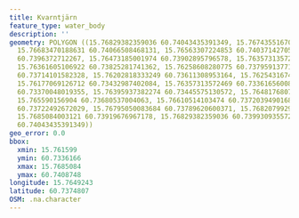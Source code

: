 ```yaml
---
title: Kvarntjärn
feature_type: water_body
description: ''
geometry: POLYGON ((15.76829382359036 60.74043435391349, 15.7674355167061 60.74087483848589,
  15.76683470188631 60.74066508468131, 15.76563307224853 60.74037142705258, 15.76576181828121
  60.7396372712267, 15.76473185001974 60.73902895796578, 15.76357313572469 60.73850454072978,
  15.76361605106922 60.73825281741362, 15.76258608280775 60.73795913771686, 15.76159902989081
  60.73714101582328, 15.76202818333249 60.73611308953164, 15.76254316746322 60.73514806755128,
  15.76177069126712 60.73432987402084, 15.76357313572469 60.73361656008476, 15.76408811985543
  60.73370048019355, 15.76395937382274 60.73445575130572, 15.7648176807079 60.735630582167,
  15.765590156904 60.73680537004063, 15.76610514103474 60.73720394901682, 15.76662012516547
  60.73722492672029, 15.76795050083684 60.73789620600371, 15.7682079929022 60.7389240752041,
  15.7685084003121 60.73919676967178, 15.76829382359036 60.7399309355721, 15.76829382359036
  60.74043435391349))
geo_error: 0.0
bbox:
  xmin: 15.761599
  ymin: 60.7336166
  xmax: 15.7685084
  ymax: 60.7408748
longitude: 15.7649243
latitude: 60.7374807
OSM: .na.character
---
```

